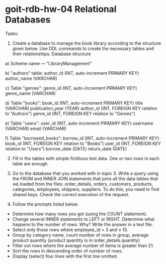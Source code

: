 # goit-rdb-hw-04 Relational Databases 

Tasks:

1. Create a database to manage the book library according to the structure given below. Use DDL commands to create the necessary tables and their relationships.
Database structure

a) Scheme name — “LibraryManagement”

b) "authors" table:
author_id (INT, auto-increment PRIMARY KEY)
author_name (VARCHAR)

c) Table "genres":
genre_id (INT, auto-increment PRIMARY KEY)
genre_name (VARCHAR)

d) Table "books":
book_id (INT, auto-increment PRIMARY KEY)
title (VARCHAR)
publication_year (YEAR)
author_id (INT, FOREIGN KEY relation to "Authors")
genre_id (INT, FOREIGN KEY relation to "Genres")

e) Table "users":
user_id (INT, auto-increment PRIMARY KEY)
username (VARCHAR)
email (VARCHAR)

f) Table "borrowed_books":
borrow_id (INT, auto-increment PRIMARY KEY)
book_id (INT, FOREIGN KEY relation to "Books")
user_id (INT, FOREIGN KEY relation to "Users")
borrow_date (DATE)
return_date (DATE)

2. Fill in the tables with simple fictitious test data. One or two rows in each table are enough.

3. Go to the database that you worked with in topic 3. Write a query using the FROM and INNER JOIN statements that joins all the data tables that we loaded from the files: order_details, orders, customers, products, categories, employees, shippers, suppliers. To do this, you need to find shared keys. Check the correct execution of the request.

4. Follow the prompts listed below.
- Determine how many rows you got (using the COUNT statement).
- Change several INNER statements to LEFT or RIGHT. Determine what happens to the number of rows. Why? Write the answer in a text file.
- Select only those rows where employee_id > 3 and ≤ 10.
- Group by category name, count number of rows in group, average product quantity (product quantity is in order_details.quantity)
- Filter out rows where the average number of items is greater than 21.
- Sort the rows in descending order of number of rows.
- Display (select) four lines with the first line omitted.